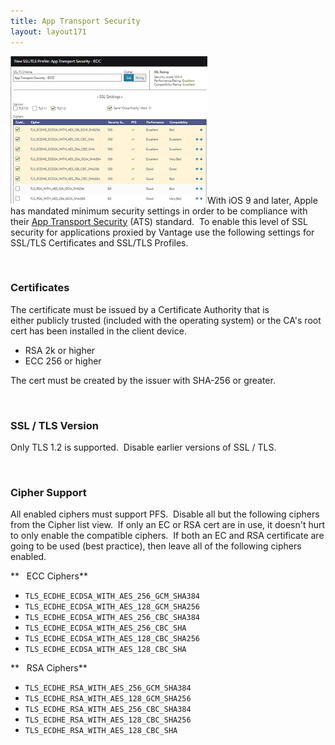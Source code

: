 ```yaml
---
title: App Transport Security
layout: layout171
---
```

<a href="img/SSLprofile.png"><img class=" wp-image-898 alignright" src="img/SSLprofile.png" alt="SSLprofile" width="315" height="236"></a>With iOS 9 and later, Apple has mandated minimum security settings in order to be compliance with their <a href="https://developer.apple.com/library/ios/documentation/General/Reference/InfoPlistKeyReference/Articles/CocoaKeys.html#//apple_ref/doc/uid/TP40009251-SW35">App Transport Security</a> (ATS) standard.  To enable this level of SSL security for applications proxied by Vantage use the following settings for SSL/TLS Certificates and SSL/TLS Profiles.

 

### Certificates

The certificate must be issued by a Certificate Authority that is either publicly trusted (included with the operating system) or the CA's root cert has been installed in the client device.

* RSA 2k or higher
* ECC 256 or higher 

The cert must be created by the issuer with SHA-256 or greater.

 

### SSL / TLS Version

Only TLS 1.2 is supported.  Disable earlier versions of SSL / TLS.

 

### Cipher Support

All enabled ciphers must support PFS.  Disable all but the following ciphers from the Cipher list view.  If only an EC or RSA cert are in use, it doesn't hurt to only enable the compatible ciphers.  If both an EC and RSA certificate are going to be used (best practice), then leave all of the following ciphers enabled.

**   ECC Ciphers**

* <code>TLS_ECDHE_ECDSA_WITH_AES_256_GCM_SHA384</code>
* <code>TLS_ECDHE_ECDSA_WITH_AES_128_GCM_SHA256</code>
* <code>TLS_ECDHE_ECDSA_WITH_AES_256_CBC_SHA384</code>
* <code>TLS_ECDHE_ECDSA_WITH_AES_256_CBC_SHA</code>
* <code>TLS_ECDHE_ECDSA_WITH_AES_128_CBC_SHA256</code>
* <code>TLS_ECDHE_ECDSA_WITH_AES_128_CBC_SHA</code> 

**   RSA Ciphers**

* <code>TLS_ECDHE_RSA_WITH_AES_256_GCM_SHA384</code>
* <code>TLS_ECDHE_RSA_WITH_AES_128_GCM_SHA256</code>
* <code>TLS_ECDHE_RSA_WITH_AES_256_CBC_SHA384</code>
* <code>TLS_ECDHE_RSA_WITH_AES_128_CBC_SHA256</code>
* <code>TLS_ECDHE_RSA_WITH_AES_128_CBC_SHA</code> 

 

